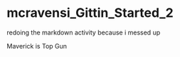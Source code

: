 # mcravensi_Gittin_Started_2
 redoing the markdown activity because i messed up

Maverick is Top Gun